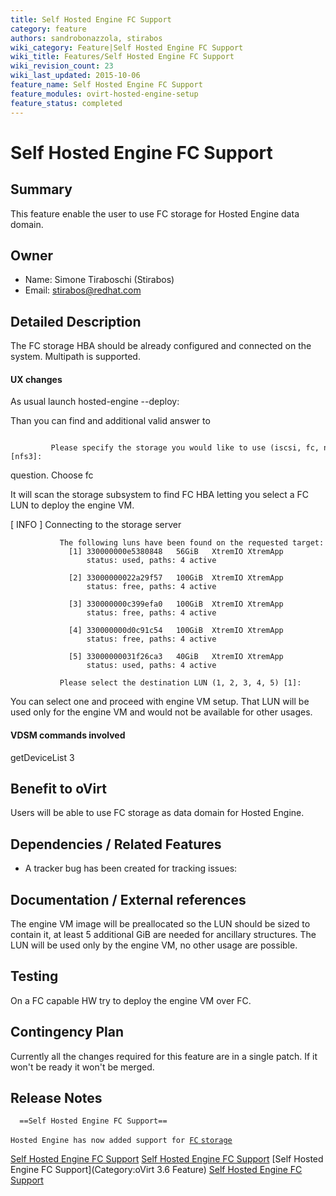 ```yaml
---
title: Self Hosted Engine FC Support
category: feature
authors: sandrobonazzola, stirabos
wiki_category: Feature|Self Hosted Engine FC Support
wiki_title: Features/Self Hosted Engine FC Support
wiki_revision_count: 23
wiki_last_updated: 2015-10-06
feature_name: Self Hosted Engine FC Support
feature_modules: ovirt-hosted-engine-setup
feature_status: completed
---
```


# Self Hosted Engine FC Support

## Summary

This feature enable the user to use FC storage for Hosted Engine data domain.

## Owner

*   Name: Simone Tiraboschi (Stirabos)
*   Email: <stirabos@redhat.com>

## Detailed Description

The FC storage HBA should be already configured and connected on the system. Multipath is supported.

#### UX changes

As usual launch hosted-engine --deploy:

Than you can find and additional valid answer to

               Please specify the storage you would like to use (iscsi, fc, nfs3, nfs4)[nfs3]: 

question. Choose fc

It will scan the storage subsystem to find FC HBA letting you select a FC LUN to deploy the engine VM.

[ INFO ] Connecting to the storage server

               The following luns have been found on the requested target:
                 [1] 330000000e5380848   56GiB   XtremIO XtremApp
                     status: used, paths: 4 active
              
                 [2] 33000000022a29f57   100GiB  XtremIO XtremApp
                     status: free, paths: 4 active
              
                 [3] 330000000c399efa0   100GiB  XtremIO XtremApp
                     status: free, paths: 4 active
              
                 [4] 330000000d0c91c54   100GiB  XtremIO XtremApp
                     status: free, paths: 4 active
              
                 [5] 33000000031f26ca3   40GiB   XtremIO XtremApp
                     status: used, paths: 4 active
              
               Please select the destination LUN (1, 2, 3, 4, 5) [1]: 

You can select one and proceed with engine VM setup. That LUN will be used only for the engine VM and would not be available for other usages.

#### VDSM commands involved

getDeviceList 3

## Benefit to oVirt

Users will be able to use FC storage as data domain for Hosted Engine.

## Dependencies / Related Features

*   A tracker bug has been created for tracking issues:

## Documentation / External references

The engine VM image will be preallocated so the LUN should be sized to contain it, at least 5 additional GiB are needed for ancillary structures. The LUN will be used only by the engine VM, no other usage are possible.

## Testing

On a FC capable HW try to deploy the engine VM over FC.

## Contingency Plan

Currently all the changes required for this feature are in a single patch. If it won't be ready it won't be merged.

## Release Notes

      ==Self Hosted Engine FC Support==
`Hosted Engine has now added support for `[`FC` `storage`](Features/Self_Hosted_Engine_FC_Support)



[Self Hosted Engine FC Support](/develop/release-management/features/) [Self Hosted Engine FC Support](/develop/release-management/releases/3.6/proposed-feature/) [Self Hosted Engine FC Support](Category:oVirt 3.6 Feature) [Self Hosted Engine FC Support](Category:Integration)
